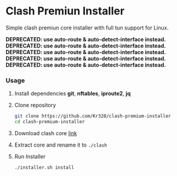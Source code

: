 # Clash Premiun Installer

Simple clash premiun core installer with full tun support for Linux.

**DEPRECATED: use auto-route & auto-detect-interface instead.**  
**DEPRECATED: use auto-route & auto-detect-interface instead.**  
**DEPRECATED: use auto-route & auto-detect-interface instead.**  
**DEPRECATED: use auto-route & auto-detect-interface instead.**  
**DEPRECATED: use auto-route & auto-detect-interface instead.**  

### Usage

1. Install dependencies **git**, **nftables**, **iproute2**, **jq**

2. Clone repository

   ```bash
   git clone https://github.com/Kr328/clash-premium-installer
   cd clash-premium-installer
   ```

3. Download clash core [link](https://github.com/Dreamacro/clash/releases/tag/premium)

4. Extract core and rename it to `./clash`

5. Run Installer

   ```bash
   ./installer.sh install
   ```
